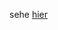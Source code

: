 sehe [hier](https://github.com/Estheryu991/DataStructures-Algorithm_cpp/tree/main/Informatik/Excercises/3/Exercise%204:%20Floating%20Point%20Calculations%20%26%20Basic%20Functions)
